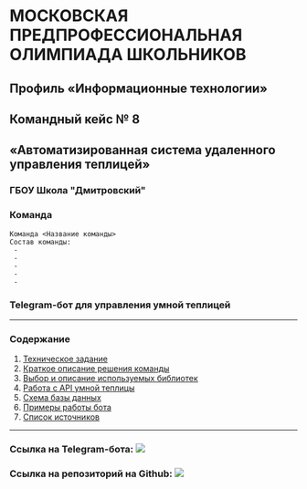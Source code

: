 # МОСКОВСКАЯ ПРЕДПРОФЕССИОНАЛЬНАЯ ОЛИМПИАДА ШКОЛЬНИКОВ

## Профиль «Информационные технологии»
## Командный кейс № 8 
## «Автоматизированная система удаленного управления теплицей»

### ГБОУ Школа "Дмитровский"
### Команда 
```
Команда <Название команды>
Состав команды:
 - 
 -
 -
 -
 -
```


### Telegram-бот для управления умной теплицей

---
### Содержание
1. [Техническое задание](https://docs.google.com/document/d/1yNu_mfNUTXRuimC1jlhbPLuVora4HbI8)
2. [Краткое описание решения команды](./docs/simple_description.md)
3. [Выбор и описание используемых библиотек](./docs/libraries.md)
4. [Работа с API умной теплицы](./docs/farm_api_description.md)
5. [Схема базы данных](./docs/db_scheme.md)
6. [Примеры работы бота](./docs/examples.md)
7. [Список источников](./docs/sources_list.md)
---



### Ссылка на Telegram-бота: [![](https://web.telegram.org/k/assets/img/favicon.ico)](https://t.me/SmartGreeen_bot)

### Ссылка на репозиторий на Github: [![](https://github.githubassets.com/favicons/favicon-dark.png)](https://github.com/DmitrovskyTeam/clever_farm)
